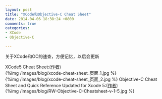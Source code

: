 ```yaml
---
layout: post
title: "XCode和Objective-C Cheat Sheet"
date: 2014-04-06 18:38:24 +0800
comments: true
categories: 
- XCode
- Objective-C  

---
```

关于XCode和OC的速查，方便记忆，以后会更新  
<!-- more-->
XCode5 Cheat Sheet:([作者](http://www.git-tower.com/blog/xcode-cheat-sheet/))  
{%img /images/blog/xcode-cheat-sheet_页面_1.jpg %}   
{%img /images/blog/xcode-cheat-sheet_页面_2.jpg %} 
Objective-C Cheat Sheet and Quick Reference Updated for Xcode 5:([作者](http://www.raywenderlich.com/54099/objective-c-cheat-sheet-and-quick-reference-updated-for-xcode-5))   
{%img /images/blog/RW-Objective-C-Cheatsheet-v-1-5.jpg %} 